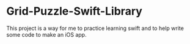 # Grid-Puzzle-Swift-Library
This project is a way for me to practice learning swift and to help write some code to make an iOS app.
